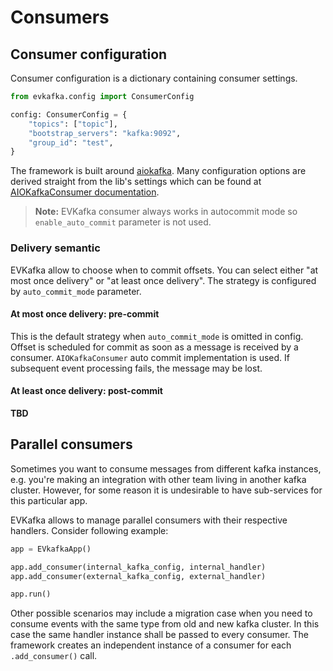 # Consumers


## Consumer configuration

Consumer configuration is a dictionary containing consumer settings.
```python
from evkafka.config import ConsumerConfig

config: ConsumerConfig = {
    "topics": ["topic"],
    "bootstrap_servers": "kafka:9092",
    "group_id": "test",
}
```

The framework is built around [aiokafka](https://aiokafka.readthedocs.io/en/stable/). Many configuration options are derived straight
from the lib's settings which can be found at [AIOKafkaConsumer documentation](https://aiokafka.readthedocs.io/en/stable/api.html#consumer-class). 

> **Note:** EVKafka consumer always works in autocommit mode so `enable_auto_commit` parameter is not used.

### Delivery semantic
EVKafka allow to choose when to commit offsets. You can select either 
"at most once delivery" or "at least once delivery". The strategy 
is configured by `auto_commit_mode` parameter.

#### At most once delivery: pre-commit
This is the default strategy when `auto_commit_mode` is omitted in config. Offset is scheduled for commit
as soon as a message is received by a consumer. `AIOKafkaConsumer` auto commit implementation is used. 
If subsequent event processing fails, the message may be lost.

#### At least once delivery: post-commit
 
**TBD**

## Parallel consumers
Sometimes you want to consume messages from different kafka instances, e.g. you're making 
an integration with other team living in another kafka cluster. However, for some reason
it is undesirable to have sub-services for this particular app.

EVKafka allows to manage parallel consumers with their respective handlers. Consider following example:

```python
app = EVkafkaApp()

app.add_consumer(internal_kafka_config, internal_handler)
app.add_consumer(external_kafka_config, external_handler)

app.run()
```

Other possible scenarios may include a migration case when you need to consume events with the same type
from old and new kafka cluster. In this case the same handler instance shall be passed to every consumer.
The framework creates an independent instance of a consumer for each `.add_consumer()` call. 
